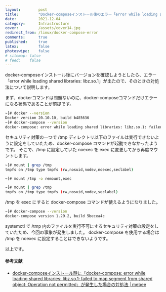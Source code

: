 ```yaml
---
layout:        post
title:         "Docker-composeインストール後のエラー「error while loading shared libraries: libz.so.1」の対処法"
date:          2021-12-04
category:      Infrastructure
cover:         /assets/cover14.jpg
redirect_from: /linux/docker-compose-error
comments:      true
published:     true
latex:         false
photoswipe:    false
# sitemap: false
# feed:    false
---
```


docker-composeインストール後にバージョンを確認しようとしたら、エラー「error while loading shared libraries: libz.so.1」が出たので、そのときの対処法について説明します。

まず、dockerコマンドは問題ないのに、docker-composeコマンドだけエラーになる状態であることが前提です。
```bash
~]# docker --version
Docker version 20.10.10, build b485636
~]# docker-compose --version
docker-compose: error while loading shared libraries: libz.so.1: failed to map segment from shared object
```
セキュリティ対策の一つで /tmp ディレクトリ以下のファイルは実行できないように設定をしていたため、docker-compose コマンドが起動できなかったようです。
そこで、/tmp に設定していた noexec を exec に変更してから再度マウントします。
```bash
~]# mount | grep /tmp
tmpfs on /tmp type tmpfs (rw,nosuid,nodev,noexec,seclabel)

~]# mount /tmp -o remount,exec

~]# mount | grep /tmp
tmpfs on /tmp type tmpfs (rw,nosuid,nodev,seclabel)
```
/tmp を exec にすると docker-compose コマンドが使えるようになりました。
```bash
~]# docker-compose --version
docker-compose version 1.29.2, build 5becea4c
```
systemctl で /tmp 内のファイルを実行不可にするセキュリティ対策の設定をしていたため、今回の事象が発生しました。
docker-compose を使用する場合は /tmp を noexec に設定することはできないようです。

以上です。

#### 参考文献
- [docker-composeインストール時に「docker-compose: error while loading shared libraries: libz.so.1: failed to map segment from shared object: Operation not permitted」が発生した場合の対処法 \| mebee](https://mebee.info/2020/06/26/post-12662/)
